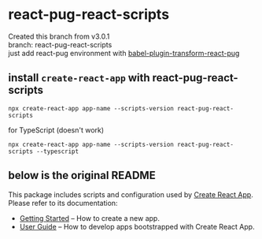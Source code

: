 # react-pug-react-scripts

Created this branch from v3.0.1  
branch: react-pug-react-scripts  
just add react-pug environment with [babel-plugin-transform-react-pug](https://github.com/pugjs/babel-plugin-transform-react-pug)

## install `create-react-app` with react-pug-react-scripts

```
npx create-react-app app-name --scripts-version react-pug-react-scripts
```

for TypeScript (doesn't work)

```
npx create-react-app app-name --scripts-version react-pug-react-scripts --typescript
```

## below is the original README

This package includes scripts and configuration used by [Create React App](https://github.com/facebook/create-react-app).<br>
Please refer to its documentation:

- [Getting Started](https://facebook.github.io/create-react-app/docs/getting-started) – How to create a new app.
- [User Guide](https://facebook.github.io/create-react-app/) – How to develop apps bootstrapped with Create React App.
